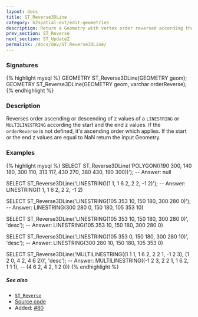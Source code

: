 ```yaml
---
layout: docs
title: ST_Reverse3DLine
category: h2spatial-ext/edit-geometries
description: Return a Geometry with vertex order reversed according the Z values
prev_section: ST_Reverse
next_section: ST_UpdateZ
permalink: /docs/dev/ST_Reverse3DLine/
---
```


### Signatures

{% highlight mysql %}
GEOMETRY ST_Reverse3DLine(GEOMETRY geom);
GEOMETRY ST_Reverse3DLine(GEOMETRY geom, varchar orderReverse);
{% endhighlight %}

### Description
Reverses order ascending or descending of z values of a `LINESTRING` or `MULTILINESTRING` according the start and the end z values.
If the `orderReverse` is not defined, it's ascending order which applies.
If the  start or the end z values are equal to NaN return the input Geometry.

### Examples

{% highlight mysql %}
SELECT ST_Reverse3DLine('POLYGON((190 300, 140 180, 300 110, 
                                   313 117, 430 270, 380 430, 
                                   190 300))');
-- Answer: null

SELECT ST_Reverse3DLine('LINESTRING(1 1, 1 6 2, 2 2, -1 2)');
-- Answer: LINESTRING(1 1, 1 6 2, 2 2, -1 2)

SELECT ST_Reverse3DLine('LINESTRING(105 353 10, 150 180, 
                                    300 280 0)');
-- Answer: LINESTRING(300 280 0, 150 180, 105 353 10)

SELECT ST_Reverse3DLine('LINESTRING(105 353 10, 150 180, 
                                    300 280 0)', 'desc');
-- Answer: LINESTRING(105 353 10, 150 180, 300 280 0)

SELECT ST_Reverse3DLine('LINESTRING(105 353 0, 150 180, 
                                    300 280 10)', 'desc');
-- Answer: LINESTRING(300 280 10, 150 180, 105 353 0)

SELECT ST_Reverse3DLine('MULTILINESTRING((1 1 1, 1 6 2, 2 2 1, 
                                          -1 2 3), 
                                         (1 2 0, 4 2, 4 6 2))',
                        'desc');
-- Answer: MULTILINESTRING((-1 2 3, 2 2 1, 1 6 2, 1 1 1), 
--                         (4 6 2, 4 2, 1 2 0))
{% endhighlight %}

##### See also

* [`ST_Reverse`](../ST_Reverse)
* <a href="https://github.com/irstv/H2GIS/blob/master/h2spatial-ext/src/main/java/org/h2gis/h2spatialext/function/spatial/edit/ST_Reverse3DLine.java" target="_blank">Source code</a>
* Added: <a href="https://github.com/irstv/H2GIS/pull/80" target="_blank">#80</a>
